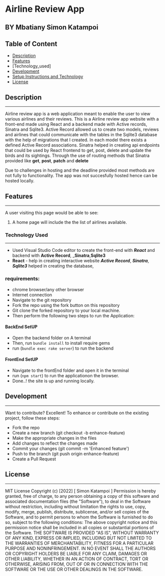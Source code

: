 # Airline Review App

## BY Mbatiany Simon Katampoi

## Table of Content
- [Description](#description)
- [Features](#features)
- [Technology_used]
- [Development](#development)
- [Setup Instructions and Technology](#technology-used)
- [License](#license)
## Description
---
Airline review app is a web application meant to enable the user to view various airlines and their reviews.
This is a Airline review app website with a front-end made using React and a backend made with Active records, Sinatra and Sqlite3. Active Record allowed us to create two models, reviews and airlines that could communicate with the tables in the Sqlite3 database with the help of migrations that I created. In each model there exists a defined Active Record associations.
Sinatra helped in creating api endpoints that could be used by React frontend to get, post, delete and update the birds and its sightings. Through the use of routing methods that Sinatra provided like **get**, **post**, **patch** and **delete**

Due to challenges in hosting and the deadline provided most methods are not fully to functionality.
The app was not succesfully hosted hence can be hosted locally.
## Features
---
A user visiting this page would be able to see:
1. A home page will include the the list of airlines available.
### Technology Used
---
- Used Visual Studio Code editor to create the front-end with _**React**_ and backend with **Active Record**, _**Sinatra**,**Sqlite3**
- **React** - help in creating interactive website
_**Active Record**_, _**Sinatra**_, _**Sqlite3**_ helped in creating the database,
### requirements:
- chrome browser/any other browser
- Internet connection
- Navigate to the git repository
- Fork  the repo using the fork button on this repository
- Git clone the forked repository to your local machine.
- Then perform the following two steps to run the Application:
#### BackEnd SetUP
- Open the backend folder on A terminal
- Then, run `bundle install` to install require gems
- run  (`bundle exec rake server`) to run the backend
#### FrontEnd SetUP
- Navigate to the frontEnd folder and open it in the terminal
- run (`npm start`) to run the applicationon the browser.
- Done..! the site is up and running locally.
## Development
---
Want to contribute? Excellent!
To enhance or contribute on the existing project, follow these steps:
- Fork the repo
- Create a new branch (git checkout -b enhance-feature)
- Make the appropriate changes in the files
- Add changes to reflect the changes made
- Commit your changes (git commit -m 'Enhanced feature')
- Push to the branch (git push origin enhance-feature)
- Create a Pull Request

## License
---
MIT License
Copyright (c) [2022] [ Simon Katampoi ]
Permission is hereby granted, free of charge, to any person obtaining a copy
of this software and associated documentation files (the "Software"), to deal
in the Software without restriction, including without limitation the rights
to use, copy, modify, merge, publish, distribute, sublicense, and/or sell
copies of the Software, and to permit persons to whom the Software is
furnished to do so, subject to the following conditions:
The above copyright notice and this permission notice shall be included in all
copies or substantial portions of the Software.
THE SOFTWARE IS PROVIDED "AS IS", WITHOUT WARRANTY OF ANY KIND, EXPRESS OR
IMPLIED, INCLUDING BUT NOT LIMITED TO THE WARRANTIES OF MERCHANTABILITY,
FITNESS FOR A PARTICULAR PURPOSE AND NONINFRINGEMENT. IN NO EVENT SHALL THE
AUTHORS OR COPYRIGHT HOLDERS BE LIABLE FOR ANY CLAIM, DAMAGES OR OTHER
LIABILITY, WHETHER IN AN ACTION OF CONTRACT, TORT OR OTHERWISE, ARISING FROM,
OUT OF OR IN CONNECTION WITH THE SOFTWARE OR THE USE OR OTHER DEALINGS IN THE
SOFTWARE.